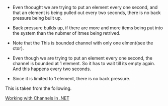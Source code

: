

- Even thoought we are trying to put an element every one second, and that an element is being pulled out every two seconds, there is no back pressure being built up. 
- Back pressure builds up, if there are more and more items being put into the system than the nubmer of itmes being retrived.

- Note that the This is bounded channel with only one elment(see the ctor). 

- Even though we are trying to put an element every one second, the channel is bounded at 1 element. So it has to wait till its empty again. And this happens every two seconds.

- Since it is limited to 1 element, there is no back pressure.


This is taken from the following.

[Working with Channels in .NET](https://www.youtube.com/watch?v=gT06qvQLtJ0)



